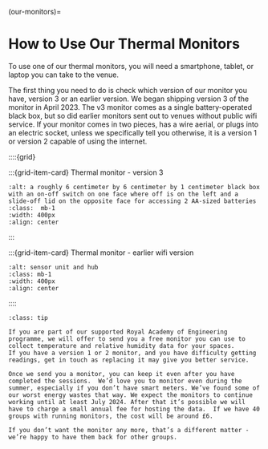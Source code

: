 (our-monitors)=
# How to Use Our Thermal Monitors

To use one of our thermal monitors, you will need a smartphone, tablet, or laptop you can take to the venue. 

The first thing you need to do is check which version of our monitor you have, version 3 or an earlier version. We began shipping version 3 of the monitor in April 2023.  The v3 monitor comes as a single battery-operated black box, but so did earlier monitors sent out to venues without public wifi service.  If your monitor comes in two pieces, has a wire aerial, or plugs into an electric socket, unless we specifically tell you otherwise, it is a version 1 or version 2 capable of using the internet. 


::::{grid}

:::{grid-item-card}  Thermal monitor - version 3
```{image} /images/monitoring/bare-monitor.jpg
:alt: a roughly 6 centimeter by 6 centimeter by 1 centimeter black box with an on-off switch on one face where off is on the left and a slide-off lid on the opposite face for accessing 2 AA-sized batteries
:class:  mb-1
:width: 400px
:align: center
```
:::

:::{grid-item-card}  Thermal monitor - earlier wifi version
```{image} ./images/monitoring/sensor-unit-and-hub.jpg
:alt: sensor unit and hub
:class: mb-1
:width: 400px
:align: center
```

::::


````{admonition} Funded programme
:class: tip

If you are part of our supported Royal Academy of Engineering programme, we will offer to send you a free monitor you can use to collect temperature and relative humidity data for your spaces. 
If you have a version 1 or 2 monitor, and you have difficulty getting readings, get in touch as replacing it may give you better service.

Once we send you a monitor, you can keep it even after you have completed the sessions.  We’d love you to monitor even during the summer, especially if you don’t have smart meters. We’ve found some of our worst energy wastes that way. We expect the monitors to continue working until at least July 2024. After that it’s possible we will have to charge a small annual fee for hosting the data.  If we have 40 groups with running monitors, the cost will be around £6.

If you don’t want the monitor any more, that’s a different matter - we’re happy to have them back for other groups.

````



